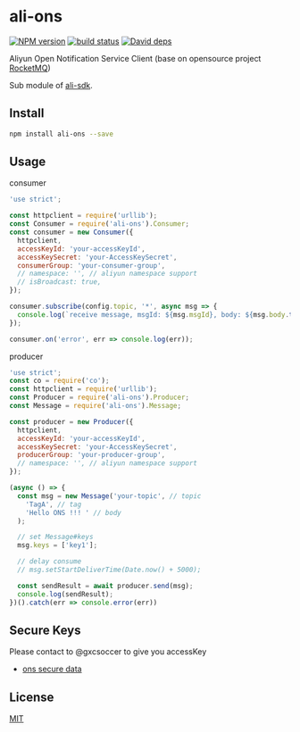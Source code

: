 ali-ons
=======

[![NPM version][npm-image]][npm-url]
[![build status][travis-image]][travis-url]
[![David deps][david-image]][david-url]

[npm-image]: https://img.shields.io/npm/v/ali-ons.svg?style=flat-square
[npm-url]: https://npmjs.org/package/ali-ons
[travis-image]: https://img.shields.io/travis/ali-sdk/ali-ons.svg?style=flat-square
[travis-url]: https://travis-ci.org/ali-sdk/ali-ons
[david-image]: https://img.shields.io/david/ali-sdk/ali-ons.svg?style=flat-square
[david-url]: https://david-dm.org/ali-sdk/ali-ons

Aliyun Open Notification Service Client (base on opensource project [RocketMQ](https://github.com/alibaba/RocketMQ/tree/master/rocketmq-client))

Sub module of [ali-sdk](https://github.com/ali-sdk/ali-sdk).

## Install

```bash
npm install ali-ons --save
```

## Usage

consumer

```js
'use strict';

const httpclient = require('urllib');
const Consumer = require('ali-ons').Consumer;
const consumer = new Consumer({
  httpclient,
  accessKeyId: 'your-accessKeyId',
  accessKeySecret: 'your-AccessKeySecret',
  consumerGroup: 'your-consumer-group',
  // namespace: '', // aliyun namespace support
  // isBroadcast: true,
});

consumer.subscribe(config.topic, '*', async msg => {
  console.log(`receive message, msgId: ${msg.msgId}, body: ${msg.body.toString()}`)
});

consumer.on('error', err => console.log(err));
```

producer

```js
'use strict';
const co = require('co');
const httpclient = require('urllib');
const Producer = require('ali-ons').Producer;
const Message = require('ali-ons').Message;

const producer = new Producer({
  httpclient,
  accessKeyId: 'your-accessKeyId',
  accessKeySecret: 'your-AccessKeySecret',
  producerGroup: 'your-producer-group',
  // namespace: '', // aliyun namespace support
});

(async () => {
  const msg = new Message('your-topic', // topic
    'TagA', // tag
    'Hello ONS !!! ' // body
  );

  // set Message#keys
  msg.keys = ['key1'];

  // delay consume
  // msg.setStartDeliverTime(Date.now() + 5000);

  const sendResult = await producer.send(msg);
  console.log(sendResult);
})().catch(err => console.error(err))
```

## Secure Keys

Please contact to @gxcsoccer to give you accessKey

- [ons secure data](https://sharelock.io/1/JcYdigaQDDbJbFiuUAue6LkmT2pDLAdvWcYZE4A-WKw.Tfy1NC/ry_QLizOWLO_B1_l2OnW7_jRoOH8Avm52oHDLkI9Jq_z5P8va5/GVODvZrDgZL1VvAdzyMO7cKULW25vDle_vsXhPSJdQXul-QM4b/tiv0cYLrLpw9FRJYtT_fcSasEcdtt776WqJ_R1ftC9eg7vtsxD/-CPmBShnD5SG_cEVVZSQuv_geF63l_m6rXPbhKBhHJ3mKGF0_2/yAlpQHVdZA6N5iFlvcMI0ogmXNqkqBGl6yE3-cIqSRZqLSDUd4/EPMhwInVHlL4O9BwM5wYDMT17hiYIaQsXvsGCywGEdjEpLKZdV/7ir9t8RBov0q0FgpcuMrJTvMyQ5dyeoDGzyLm5QTjL8Ty7gqa_/.tFnt_NoGsl3YifWa5BhLnA)

## License

[MIT](LICENSE)
